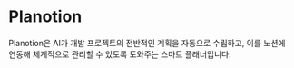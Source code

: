 # Planotion
Planotion은 AI가 개발 프로젝트의 전반적인 계획을 자동으로 수립하고, 이를 노션에 연동해 체계적으로 관리할 수 있도록 도와주는 스마트 플래너입니다.
